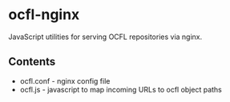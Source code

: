 ocfl-nginx
==========

JavaScript utilities for serving OCFL repositories via nginx.

## Contents

- ocfl.conf - nginx config file
- ocfl.js - javascript to map incoming URLs to ocfl object paths





